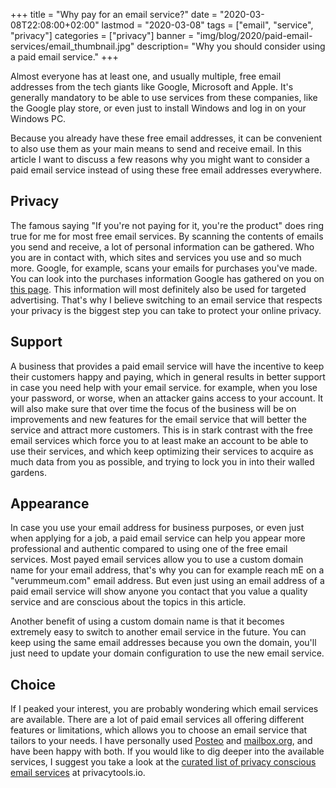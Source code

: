 +++
title = "Why pay for an email service?"
date = "2020-03-08T22:08:00+02:00"
lastmod = "2020-03-08"
tags = ["email", "service", "privacy"]
categories = ["privacy"]
banner = "img/blog/2020/paid-email-services/email_thumbnail.jpg" 
description= "Why you should consider using a paid email service."
+++

Almost everyone has at least one, and usually multiple, free email addresses from the tech giants like Google, Microsoft and Apple. It's generally mandatory to be able to use services from these companies, like the Google play store, or even just to install Windows and log in on your Windows PC. 

Because you already have these free email addresses, it can be convenient to also use them as your main means to send and receive email. In this article I want to discuss a few reasons why you might want to consider a paid email service instead of using these free email addresses everywhere.  
<!--more-->

## Privacy

The famous saying "If you're not paying for it, you're the product" does ring true for me for most free email services. By scanning the contents of emails you send and receive, a lot of personal information can be gathered. Who you are in contact with, which sites and services you use and so much more. Google, for example, scans your emails for purchases you've made. You can look into the purchases information Google has gathered on you on [this page](https://myaccount.google.com/purchases). This information will most definitely also be used for targeted advertising. That's why I believe switching to an email service that respects your privacy is the biggest step you can take to protect your online privacy. 

## Support

A business that provides a paid email service will have the incentive to keep their customers happy and paying, which in general results in better support in case you need help with your email service. for example, when you lose your password, or worse, when an attacker gains access to your account. It will also make sure that over time the focus of the business will be on improvements and new features for the email service that will better the service and attract more customers. This is in stark contrast with the free email services which force you to at least make an account to be able to use their services, and which keep optimizing their services to acquire as much data from you as possible, and trying to lock you in into their walled gardens. 

## Appearance

In case you use your email address for business purposes, or even just when applying for a job, a paid email service can help you appear more professional and authentic compared to using one of the free email services. Most payed email services allow you to use a custom domain name for your email address, that's why you can for example reach mE on a "verummeum.com" email address. But even just using an email address of a paid email service will show anyone you contact that you value a quality service and are conscious about the topics in this article.  

Another benefit of using a custom domain name is that it becomes extremely easy to switch to another email service in the future. You can keep using the same email addresses because you own the domain, you'll just need to update your domain configuration to use the new email service. 

## Choice

If I peaked your interest, you are probably wondering which email services are available. There are a lot of paid email services all offering different features or limitations, which allows you to choose an email service that tailors to your needs. I have personally used [Posteo](https://posteo.de) and [mailbox.org](https://mailbox.org), and have been happy with both. If you would like to dig deeper into the available services, I suggest you take a look at the [curated list of privacy conscious email services](https://www.privacytools.io/providers/email/) at privacytools.io.